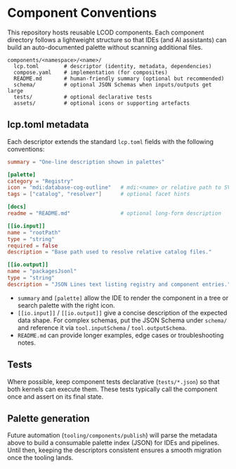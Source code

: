 # Component Conventions

This repository hosts reusable LCOD components. Each component directory
follows a lightweight structure so that IDEs (and AI assistants) can build
an auto-documented palette without scanning additional files.

```
components/<namespace>/<name>/
  lcp.toml        # descriptor (identity, metadata, dependencies)
  compose.yaml    # implementation (for composites)
  README.md       # human-friendly summary (optional but recommended)
  schema/         # optional JSON Schemas when inputs/outputs get large
  tests/          # optional declarative tests
  assets/         # optional icons or supporting artefacts
```

## lcp.toml metadata

Each descriptor extends the standard `lcp.toml` fields with the following
conventions:

```toml
summary = "One-line description shown in palettes"

[palette]
category = "Registry"
icon = "mdi:database-cog-outline"   # mdi:<name> or relative path to SVG
tags = ["catalog", "resolver"]      # optional facet hints

[docs]
readme = "README.md"                # optional long-form description

[[io.input]]
name = "rootPath"
type = "string"
required = false
description = "Base path used to resolve relative catalog files."

[[io.output]]
name = "packagesJsonl"
type = "string"
description = "JSON Lines text listing registry and component entries."
```

- `summary` and `[palette]` allow the IDE to render the component in a tree or
  search palette with the right icon.
- `[[io.input]]` / `[[io.output]]` give a concise description of the expected
  data shape. For complex schemas, put the JSON Schema under `schema/` and
  reference it via `tool.inputSchema` / `tool.outputSchema`.
- `README.md` can provide longer examples, edge cases or troubleshooting notes.

## Tests

Where possible, keep component tests declarative (`tests/*.json`) so that both
kernels can execute them. These tests typically call the component once and
assert on its final state.

## Palette generation

Future automation (`tooling/components/publish`) will parse the metadata above
to build a consumable palette index (JSON) for IDEs and pipelines. Until then,
keeping the descriptors consistent ensures a smooth migration once the tooling
lands.
